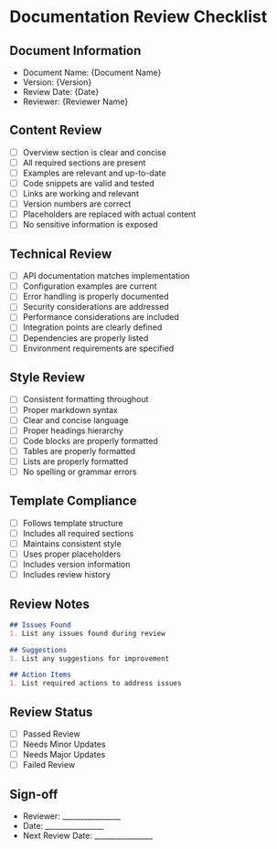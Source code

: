 # Documentation Review Checklist

## Document Information
- Document Name: {Document Name}
- Version: {Version}
- Review Date: {Date}
- Reviewer: {Reviewer Name}

## Content Review
- [ ] Overview section is clear and concise
- [ ] All required sections are present
- [ ] Examples are relevant and up-to-date
- [ ] Code snippets are valid and tested
- [ ] Links are working and relevant
- [ ] Version numbers are correct
- [ ] Placeholders are replaced with actual content
- [ ] No sensitive information is exposed

## Technical Review
- [ ] API documentation matches implementation
- [ ] Configuration examples are current
- [ ] Error handling is properly documented
- [ ] Security considerations are addressed
- [ ] Performance considerations are included
- [ ] Integration points are clearly defined
- [ ] Dependencies are properly listed
- [ ] Environment requirements are specified

## Style Review
- [ ] Consistent formatting throughout
- [ ] Proper markdown syntax
- [ ] Clear and concise language
- [ ] Proper headings hierarchy
- [ ] Code blocks are properly formatted
- [ ] Tables are properly formatted
- [ ] Lists are properly formatted
- [ ] No spelling or grammar errors

## Template Compliance
- [ ] Follows template structure
- [ ] Includes all required sections
- [ ] Maintains consistent style
- [ ] Uses proper placeholders
- [ ] Includes version information
- [ ] Includes review history

## Review Notes
```markdown
## Issues Found
1. List any issues found during review

## Suggestions
1. List any suggestions for improvement

## Action Items
1. List required actions to address issues
```

## Review Status
- [ ] Passed Review
- [ ] Needs Minor Updates
- [ ] Needs Major Updates
- [ ] Failed Review

## Sign-off
- Reviewer: ________________
- Date: ________________
- Next Review Date: ________________ 